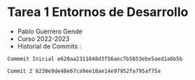 # Tarea 1 Entornos de Desarrollo

- Pablo Guerrero Gende
- Curso 2022-2023
- Historial de Commits :
~~~~
Commmit Inicial e620aa2311648d3f56aec7b5853ebe5aed1a6b5b
~~~~
~~~~
Commit 2 8230e9de48e67ca9ee18ae14e97952fa795af75a
~~~~
